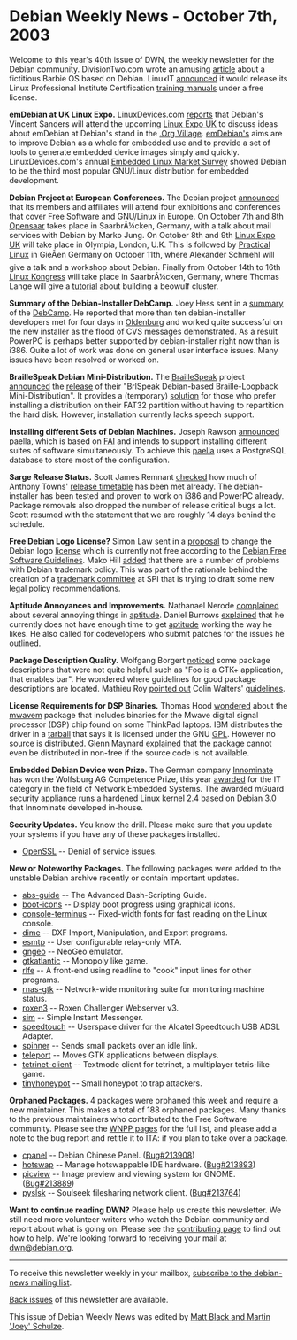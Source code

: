 
Debian Weekly News - October 7th, 2003
======================================


Welcome to this year's 40th issue of DWN, the weekly newsletter for the
Debian community. DivisionTwo.com wrote an amusing [article](http://www.divisiontwo.com/articles/barbieOS.htm) about a
fictitious Barbie OS based on Debian. LinuxIT [announced](http://www.linuxit.com/Press/Press030903.html) it would
release its Linux Professional Institute Certification [training manuals](http://www.linuxit.com/lpi.html) under a free
license.


**emDebian at UK Linux Expo.** LinuxDevices.com [reports](http://www.linuxdevices.com/news/NS4146203121.html) that
Debian's Vincent Sanders will attend the upcoming [Linux Expo UK](http://www.linuxexpouk.co.uk/Exhibition/Visiting/) to
discuss ideas about emDebian at Debian's stand in the [.Org Village](http://www.linuxexpo.org.uk/). [emDebian's](http://www.emdebian.org/) aims are to improve Debian as
a whole for embedded use and to provide a set of tools to generate embedded
device images simply and quickly. LinuxDevices.com's annual [Embedded Linux
Market Survey](http://www.linuxdevices.com/articles/AT7301151332.html) showed Debian to be the third most popular GNU/Linux
distribution for embedded development.


**Debian Project at European Conferences.** The Debian project
[announced](https://www.debian.org/News/2003/20031005) that its members and
affiliates will attend four exhibitions and conferences that cover Free
Software and GNU/Linux in Europe. On October 7th and 8th [Opensaar](https://www.debian.org/events/2003/1007-opensaar) takes place in
SaarbrÃ¼cken, Germany, with a talk about mail services with Debian by Marko
Jung. On October 8th and 9th [Linux Expo UK](https://www.debian.org/events/2003/1008-linuxexpo) will take place in Olympia, London, U.K. This is followed
by [Practical Linux](https://www.debian.org/events/2003/1011-plgiessen) in GieÃen
Germany on October 11th, where Alexander Schmehl will give a talk and a
workshop about Debian. Finally from October 14th to 16th [Linux Kongress](https://www.debian.org/events/2003/1014-linuxkongress) will take
place in SaarbrÃ¼cken, Germany, where Thomas Lange will give a [tutorial](http://www.linux-kongress.org/2003/tutorials/index.html#1_1_6) about building a beowulf cluster.


**Summary of the Debian-Installer DebCamp.** Joey Hess sent in
a [summary](https://lists.debian.org/debian-boot-0309/msg00850.html)
of the [DebCamp](https://people.debian.org/~pere/debian-installer/di-debcamp-2003-1.html). He reported that more than ten debian-installer developers met
for four days in [Oldenburg](http://oldenburger.linuxtage.de/Oldenburg2003/) and worked quite successful on the new installer as the flood of
CVS messages demonstrated. As a result PowerPC is perhaps better supported by
debian-installer right now than is i386. Quite a lot of work was done on
general user interface issues. Many issues have been resolved or worked
on.


**BrailleSpeak Debian Mini-Distribution.** The [BrailleSpeak](http://www.brlspeak.net/) project [announced](http://search.luky.org/cola.2003/msg01030.html) the [release](http://www.brlspeak.net/release/) of their "BrlSpeak
Debian-based Braille-Loopback Mini-Distribution". It provides a (temporary)
[solution](http://brlspeak.net/brlspeak-deb/iso/) for those who
prefer installing a distribution on their FAT32 partition without having to
repartition the hard disk. However, installation currently lacks speech
support.


**Installing different Sets of Debian Machines.** Joseph
Rawson [announced](https://lists.debian.org/debian-devel-0309/msg01585.html) paella, which is based on [FAI](http://www.informatik.uni-koeln.de/fai/) and intends to support
installing different suites of software simultaneously. To achieve this [paella](http://sourceforge.net/projects/paella/) uses a PostgreSQL
database to store most of the configuration.


**Sarge Release Status.** Scott James Remnant [checked](https://lists.debian.org/debian-devel-0310/msg00018.html) how
much of Anthony Towns' [release
timetable](https://lists.debian.org/debian-devel-announce-0308/msg00010.html) has been met already. The debian-installer has been tested and
proven to work on i386 and PowerPC already. Package removals also dropped the
number of release critical bugs a lot. Scott resumed with the statement that
we are roughly 14 days behind the schedule.


**Free Debian Logo License?** Simon Law sent in a [proposal](https://lists.debian.org/debian-devel-announce-0310/msg00002.html) to change the Debian logo [license](https://www.debian.org/logos/)
which is currently not free according to the [Debian Free Software
Guidelines](https://www.debian.org/social_contract#guidelines). Mako Hill [added](https://lists.debian.org/debian-devel-0310/msg00206.html) that
there are a number of problems with Debian trademark policy. This was part of
the rationale behind the creation of a [trademark
committee](http://lists.spi-inc.org/cgi-bin/listinfo/spi-trademark) at SPI that is trying to draft some new legal policy
recommendations.


**Aptitude Annoyances and Improvements.** Nathanael Nerode [complained](https://lists.debian.org/debian-devel-0310/msg00074.html)
about several annoying things in [aptitude](https://packages.debian.org/aptitude). Daniel Burrows [explained](https://lists.debian.org/debian-devel-0310/msg00079.html)
that he currently does not have enough time to get [aptitude](https://alioth.debian.org/projects/aptitude) working the way
he likes. He also called for codevelopers who submit patches for the issues
he outlined.


**Package Description Quality.** Wolfgang Borgert [noticed](https://lists.debian.org/debian-devel-0310/msg00186.html)
some package descriptions that were not quite helpful such as "Foo is a GTK+
application, that enables bar". He wondered where guidelines for good package
descriptions are located. Mathieu Roy [pointed out](https://lists.debian.org/debian-devel-0310/msg00188.html)
Colin Walters' [guidelines](https://people.debian.org/~walters/descriptions.html).


**License Requirements for DSP Binaries.** Thomas Hood [wondered](https://lists.debian.org/debian-legal-0309/msg01020.html)
about the [mwavem](https://packages.debian.org/mwavem) package that
includes binaries for the Mwave digital signal processor (DSP) chip found on
some ThinkPad laptops. IBM distributes the driver in a [tarball](http://oss.software.ibm.com/acpmodem/) that says it is
licensed under the GNU [GPL](https://www.gnu.org/copyleft/gpl.html).
However no source is distributed. Glenn Maynard [explained](https://lists.debian.org/debian-legal-0309/msg01025.html)
that the package cannot even be distributed in non-free if the source code is
not available.


**Embedded Debian Device won Prize.** The German company [Innominate](http://www.innominate.de/) has won the Wolfsburg AG
Competence Prize, this year [awarded](http://www.linuxdevices.com/news/NS8505038381.html) for the
IT category in the field of Network Embedded Systems. The awarded mGuard
security appliance runs a hardened Linux kernel 2.4 based on Debian 3.0 that
Innominate developed in-house.


**Security Updates.** You know the drill. Please make sure
that you update your systems if you have any of these packages installed.


* [OpenSSL](https://www.debian.org/security/2003/dsa-393) --
 Denial of service issues.


**New or Noteworthy Packages.** The following packages were
added to the unstable Debian archive recently or contain important updates.


* [abs-guide](https://packages.debian.org/unstable/doc/abs-guide)
 -- The Advanced Bash-Scripting Guide.
* [boot-icons](https://packages.debian.org/unstable/admin/boot-icons)
 -- Display boot progress using graphical icons.
* [console-terminus](https://packages.debian.org/unstable/utils/console-terminus)
 -- Fixed-width fonts for fast reading on the Linux console.
* [dime](https://packages.debian.org/unstable/graphics/dime)
 -- DXF Import, Manipulation, and Export programs.
* [esmtp](https://packages.debian.org/unstable/mail/esmtp)
 -- User configurable relay-only MTA.
* [gngeo](https://packages.debian.org/unstable/x11/gngeo)
 -- NeoGeo emulator.
* [gtkatlantic](https://packages.debian.org/unstable/x11/gtkatlantic)
 -- Monopoly like game.
* [rlfe](https://packages.debian.org/unstable/utils/rlfe)
 -- A front-end using readline to "cook" input lines for other programs.
* [rnas-gtk](https://packages.debian.org/unstable/admin/rnas-gtk)
 -- Network-wide monitoring suite for monitoring machine status.
* [roxen3](https://packages.debian.org/unstable/web/roxen3)
 -- Roxen Challenger Webserver v3.
* [sim](https://packages.debian.org/unstable/net/sim)
 -- Simple Instant Messenger.
* [speedtouch](https://packages.debian.org/unstable/net/speedtouch)
 -- Userspace driver for the Alcatel Speedtouch USB ADSL Adapter.
* [spinner](https://packages.debian.org/unstable/misc/spinner)
 -- Sends small packets over an idle link.
* [teleport](https://packages.debian.org/unstable/x11/teleport)
 -- Moves GTK applications between displays.
* [tetrinet-client](https://packages.debian.org/unstable/games/tetrinet-client)
 -- Textmode client for tetrinet, a multiplayer tetris-like game.
* [tinyhoneypot](https://packages.debian.org/unstable/admin/tinyhoneypot)
 -- Small honeypot to trap attackers.


**Orphaned Packages.** 4 packages were orphaned this week and
require a new maintainer. This makes a total of 188 orphaned packages. Many
thanks to the previous maintainers who contributed to the Free Software
community. Please see the [WNPP pages](https://www.debian.org/devel/wnpp/) for
the full list, and please add a note to the bug report and retitle it to ITA:
if you plan to take over a package.


* [cpanel](https://packages.debian.org/unstable/x11/cpanel)
 -- Debian Chinese Panel.
 ([Bug#213908](https://bugs.debian.org/213908))
* [hotswap](https://packages.debian.org/unstable/admin/hotswap)
 -- Manage hotswappable IDE hardware.
 ([Bug#213893](https://bugs.debian.org/213893))
* [picview](https://packages.debian.org/stable/graphics/picview)
 -- Image preview and viewing system for GNOME.
 ([Bug#213889](https://bugs.debian.org/213889))
* [pyslsk](https://packages.debian.org/unstable/net/pyslsk)
 -- Soulseek filesharing network client.
 ([Bug#213764](https://bugs.debian.org/213764))


**Want to continue reading DWN?** Please help us create this
newsletter. We still need more volunteer writers who watch the Debian
community and report about what is going on. Please see the [contributing page](https://www.debian.org/News/weekly/contributing) to find out how
to help. We're looking forward to receiving your mail at [dwn@debian.org](mailto:dwn@debian.org).




---



 To receive this newsletter weekly in your mailbox, [subscribe to the debian-news mailing list](https://lists.debian.org/debian-news/).



[Back issues](https://www.debian.org/News/weekly/) of this newsletter are available.



This issue of Debian Weekly News was edited by [Matt Black and Martin 'Joey' Schulze](mailto:dwn@debian.org).




